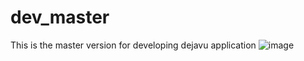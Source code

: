 # dev_master
This is the master version for developing dejavu application
![image](https://user-images.githubusercontent.com/107717473/174391590-37f0d3ea-2666-4336-acfd-7b0bfbc67889.png)
